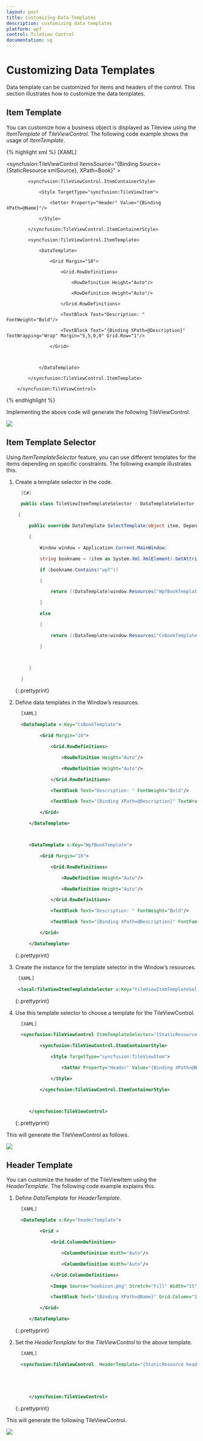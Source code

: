 ```yaml
---
layout: post
title: Customizing-Data-Templates
description: customizing data templates
platform: wpf
control: TileView Control
documentation: ug
---
```


# Customizing Data Templates

Data template can be customized for items and headers of the control. This section illustrates how to customize the data templates.

## Item Template 

You can customize how a business object is displayed as Tileview using the _ItemTemplate_ of _TileViewControl_. The following code example shows the usage of _ItemTemplate_.


{% highlight xml %}
[XAML]

   <syncfusion:TileViewControl ItemsSource="{Binding Source={StaticResource xmlSource}, XPath=Book}"   >

            <syncfusion:TileViewControl.ItemContainerStyle>

                <Style TargetType="syncfusion:TileViewItem">

                    <Setter Property="Header" Value="{Binding XPath=@Name}"/>

                </Style>

            </syncfusion:TileViewControl.ItemContainerStyle>

            <syncfusion:TileViewControl.ItemTemplate>

                <DataTemplate>

                    <Grid Margin="10">

                        <Grid.RowDefinitions>

                            <RowDefinition Height="Auto"/>

                            <RowDefinition Height="Auto"/>

                        </Grid.RowDefinitions>

                        <TextBlock Text="Description: " FontWeight="Bold"/>

                        <TextBlock Text="{Binding XPath=@Description}" TextWrapping="Wrap" Margin="5,5,0,0" Grid.Row="1"/>

                    </Grid>



                </DataTemplate>

            </syncfusion:TileViewControl.ItemTemplate>

        </syncfusion:TileViewControl>

{% endhighlight %}





Implementing the above code will generate the following TileViewControl.



![](Customizing-Data-Templates_images/Customizing-Data-Templates_img1.png)





## Item Template Selector

Using _ItemTemplateSelector_ feature, you can use different templates for the items depending on specific constraints. The following example illustrates this.

1. Create a template selector in the code.


   ~~~ c#
     [C#]

     public class TileViewItemTemplateSelector : DataTemplateSelector

    {

        public override DataTemplate SelectTemplate(object item, DependencyObject container)

        {

            Window window = Application.Current.MainWindow;

            string bookname = (item as System.Xml.XmlElement).GetAttribute("Name").ToString().ToLower();

            if (bookname.Contains("wpf"))

            {

                return ((DataTemplate)window.Resources["WpfBookTemplate"]);

            }

            else 

            {

                return ((DataTemplate)window.Resources["CsBookTemplate"]);

            }



        }

     }


   ~~~
   {:.prettyprint}








2. Define data templates in the Window’s resources.

 
   ~~~ xml
     [XAML]

     <DataTemplate x:Key="CsBookTemplate">

            <Grid Margin="10">

                <Grid.RowDefinitions>

                    <RowDefinition Height="Auto"/>

                    <RowDefinition Height="Auto"/>

                </Grid.RowDefinitions>

                <TextBlock Text="Description: " FontWeight="Bold"/>

                <TextBlock Text="{Binding XPath=@Description}" TextWrapping="Wrap" FontFamily="Courier New" Foreground="Green" Margin="5,5,0,0" Grid.Row="1"/>

            </Grid>

        </DataTemplate>



        <DataTemplate x:Key="WpfBookTemplate">

            <Grid Margin="10">

                <Grid.RowDefinitions>

                    <RowDefinition Height="Auto"/>

                    <RowDefinition Height="Auto"/>

                </Grid.RowDefinitions>

                <TextBlock Text="Description: " FontWeight="Bold"/>

                <TextBlock Text="{Binding XPath=@Description}" FontFamily="Verdana" TextWrapping="Wrap" Margin="5,5,0,0" Foreground="Blue" Grid.Row="1"/>

            </Grid>

        </DataTemplate>
   ~~~
   {:.prettyprint}




3.  Create the instance for the template selector in the Window’s resources.


    ~~~ xml
     [XAML]

     <local:TileViewItemTemplateSelector x:Key="tileViewItemTemplateSelector"/>
    ~~~
    {:.prettyprint}




4. Use this template selector to choose a template for the TileViewControl.


   ~~~ xml
     [XAML]

     <syncfusion:TileViewControl ItemTemplateSelector="{StaticResource tileViewItemTemplateSelector}" ItemsSource="{Binding Source={StaticResource xmlSource}, XPath=Book}"  Margin="20" >

            <syncfusion:TileViewControl.ItemContainerStyle>

                <Style TargetType="syncfusion:TileViewItem">

                    <Setter Property="Header" Value="{Binding XPath=@Name}"/>

                </Style>

            </syncfusion:TileViewControl.ItemContainerStyle>



        </syncfusion:TileViewControl>
   ~~~
   {:.prettyprint}




This will generate the TileViewControl as follows.



![](Customizing-Data-Templates_images/Customizing-Data-Templates_img2.png)





## Header Template

You can customize the header of the TileViewItem using the _HeaderTemplate_. The following code example explains this.

1. Define _DataTemplate_ for _HeaderTemplate_.


   ~~~ xml 
     [XAML]

     <DataTemplate x:Key="headerTemplate">

            <Grid >

                <Grid.ColumnDefinitions>

                    <ColumnDefinition Width="Auto"/>

                    <ColumnDefinition Width="Auto"/>

                </Grid.ColumnDefinitions>

                <Image Source="bookicon.png" Stretch="Fill" Width="15" Height="15" Margin="0,0,5,0"/>

                <TextBlock Text="{Binding XPath=@Name}" Grid.Column="1" FontFamily="Verdana" FontWeight="Bold" Foreground="White"/>

            </Grid>

        </DataTemplate>
   ~~~
   {:.prettyprint}




2. Set the _HeaderTemplate_ for the _TileViewControl_ to the above template.


   ~~~ xml
     [XAML]

     <syncfusion:TileViewControl  HeaderTemplate="{StaticResource headerTemplate}" ItemTemplate="{StaticResource itemTemplate}" ItemsSource="{Binding Source={StaticResource xmlSource}, XPath=Book}"   >





        </syncfusion:TileViewControl>

   ~~~
   {:.prettyprint}



This will generate the following TileViewControl.



![](Customizing-Data-Templates_images/Customizing-Data-Templates_img3.png)





